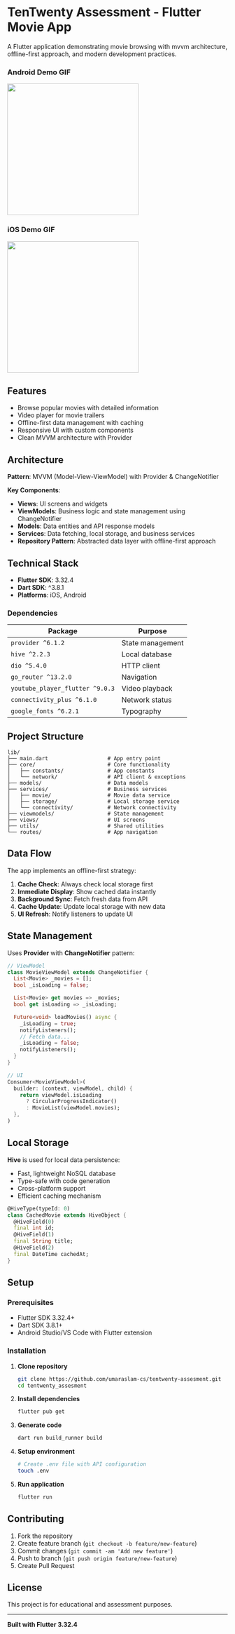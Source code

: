 # TenTwenty Assessment - Flutter Movie App

A Flutter application demonstrating movie browsing with mvvm architecture, offline-first approach, and modern development practices.

### Android Demo GIF
<img src="https://raw.githubusercontent.com/umaraslam-cs/tentwenty-assesment/main/Android Demo.gif" width="300"/>

### iOS Demo GIF
<img src="https://raw.githubusercontent.com/umaraslam-cs/tentwenty-assesment/main/iOS Demo.gif" width="300"/>

## Features

- Browse popular movies with detailed information
- Video player for movie trailers
- Offline-first data management with caching
- Responsive UI with custom components
- Clean MVVM architecture with Provider

## Architecture

**Pattern**: MVVM (Model-View-ViewModel) with Provider & ChangeNotifier

**Key Components**:

- **Views**: UI screens and widgets
- **ViewModels**: Business logic and state management using ChangeNotifier
- **Models**: Data entities and API response models
- **Services**: Data fetching, local storage, and business services
- **Repository Pattern**: Abstracted data layer with offline-first approach

## Technical Stack

- **Flutter SDK**: 3.32.4
- **Dart SDK**: ^3.8.1
- **Platforms**: iOS, Android

### Dependencies

| Package                         | Purpose          |
| ------------------------------- | ---------------- |
| `provider ^6.1.2`               | State management |
| `hive ^2.2.3`                   | Local database   |
| `dio ^5.4.0`                    | HTTP client      |
| `go_router ^13.2.0`             | Navigation       |
| `youtube_player_flutter ^9.0.3` | Video playback   |
| `connectivity_plus ^6.1.0`      | Network status   |
| `google_fonts ^6.2.1`           | Typography       |

## Project Structure

```
lib/
├── main.dart                   # App entry point
├── core/                       # Core functionality
│   ├── constants/              # App constants
│   └── network/                # API client & exceptions
├── models/                     # Data models
├── services/                   # Business services
│   ├── movie/                  # Movie data service
│   ├── storage/                # Local storage service
│   └── connectivity/           # Network connectivity
├── viewmodels/                 # State management
├── views/                      # UI screens
├── utils/                      # Shared utilities
└── routes/                     # App navigation
```

## Data Flow

The app implements an offline-first strategy:

1. **Cache Check**: Always check local storage first
2. **Immediate Display**: Show cached data instantly
3. **Background Sync**: Fetch fresh data from API
4. **Cache Update**: Update local storage with new data
5. **UI Refresh**: Notify listeners to update UI

## State Management

Uses **Provider** with **ChangeNotifier** pattern:

```dart
// ViewModel
class MovieViewModel extends ChangeNotifier {
  List<Movie> _movies = [];
  bool _isLoading = false;

  List<Movie> get movies => _movies;
  bool get isLoading => _isLoading;

  Future<void> loadMovies() async {
    _isLoading = true;
    notifyListeners();
    // Fetch data...
    _isLoading = false;
    notifyListeners();
  }
}

// UI
Consumer<MovieViewModel>(
  builder: (context, viewModel, child) {
    return viewModel.isLoading
      ? CircularProgressIndicator()
      : MovieList(viewModel.movies);
  },
)
```

## Local Storage

**Hive** is used for local data persistence:

- Fast, lightweight NoSQL database
- Type-safe with code generation
- Cross-platform support
- Efficient caching mechanism

```dart
@HiveType(typeId: 0)
class CachedMovie extends HiveObject {
  @HiveField(0)
  final int id;
  @HiveField(1)
  final String title;
  @HiveField(2)
  final DateTime cachedAt;
}
```

## Setup

### Prerequisites

- Flutter SDK 3.32.4+
- Dart SDK 3.8.1+
- Android Studio/VS Code with Flutter extension

### Installation

1. **Clone repository**

   ```bash
   git clone https://github.com/umaraslam-cs/tentwenty-assesment.git
   cd tentwenty_assesment
   ```

2. **Install dependencies**

   ```bash
   flutter pub get
   ```

3. **Generate code**

   ```bash
   dart run build_runner build
   ```

4. **Setup environment**

   ```bash
   # Create .env file with API configuration
   touch .env
   ```

5. **Run application**
   ```bash
   flutter run
   ```

## Contributing

1. Fork the repository
2. Create feature branch (`git checkout -b feature/new-feature`)
3. Commit changes (`git commit -am 'Add new feature'`)
4. Push to branch (`git push origin feature/new-feature`)
5. Create Pull Request

## License

This project is for educational and assessment purposes.

---

**Built with Flutter 3.32.4**
